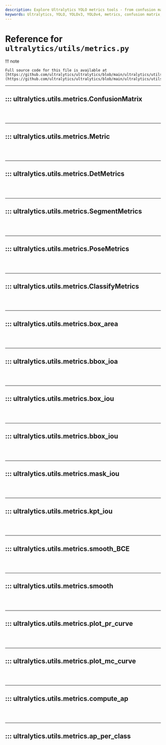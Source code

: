 ```yaml
---
description: Explore Ultralytics YOLO metrics tools - from confusion matrix, detection metrics, pose metrics to box IOU. Learn how to compute and plot precision-recall curves.
keywords: Ultralytics, YOLO, YOLOv3, YOLOv4, metrics, confusion matrix, detection metrics, pose metrics, box IOU, mask IOU, plot precision-recall curves, compute average precision
---
```


# Reference for `ultralytics/utils/metrics.py`

!!! note

    Full source code for this file is available at [https://github.com/ultralytics/ultralytics/blob/main/ultralytics/utils/metrics.py](https://github.com/ultralytics/ultralytics/blob/main/ultralytics/utils/metrics.py).

---
## ::: ultralytics.utils.metrics.ConfusionMatrix
<br><br>

---
## ::: ultralytics.utils.metrics.Metric
<br><br>

---
## ::: ultralytics.utils.metrics.DetMetrics
<br><br>

---
## ::: ultralytics.utils.metrics.SegmentMetrics
<br><br>

---
## ::: ultralytics.utils.metrics.PoseMetrics
<br><br>

---
## ::: ultralytics.utils.metrics.ClassifyMetrics
<br><br>

---
## ::: ultralytics.utils.metrics.box_area
<br><br>

---
## ::: ultralytics.utils.metrics.bbox_ioa
<br><br>

---
## ::: ultralytics.utils.metrics.box_iou
<br><br>

---
## ::: ultralytics.utils.metrics.bbox_iou
<br><br>

---
## ::: ultralytics.utils.metrics.mask_iou
<br><br>

---
## ::: ultralytics.utils.metrics.kpt_iou
<br><br>

---
## ::: ultralytics.utils.metrics.smooth_BCE
<br><br>

---
## ::: ultralytics.utils.metrics.smooth
<br><br>

---
## ::: ultralytics.utils.metrics.plot_pr_curve
<br><br>

---
## ::: ultralytics.utils.metrics.plot_mc_curve
<br><br>

---
## ::: ultralytics.utils.metrics.compute_ap
<br><br>

---
## ::: ultralytics.utils.metrics.ap_per_class
<br><br>

